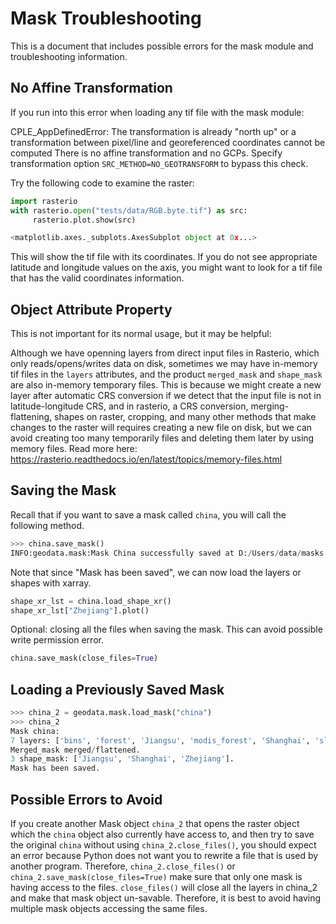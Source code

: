 # Mask Troubleshooting

This is a document that includes possible errors for the mask module and troubleshooting information.

## No Affine Transformation

If you run into this error when loading any tif file with the mask module: 

CPLE_AppDefinedError: The transformation is already "north up" or a transformation between pixel/line and georeferenced coordinates cannot be computed
There is no affine transformation and no GCPs. Specify transformation option `SRC_METHOD=NO_GEOTRANSFORM` to bypass this check.

Try the following code to examine the raster:

```python
import rasterio
with rasterio.open("tests/data/RGB.byte.tif") as src:
     rasterio.plot.show(src)

<matplotlib.axes._subplots.AxesSubplot object at 0x...>
```

This will show the tif file with its coordinates. If you do not see appropriate latitude and longitude values on the axis, you might want to look for a tif file that has the valid coordinates information.

## Object Attribute Property

This is not important for its normal usage, but it may be helpful:

Although we have openning layers from direct input files in Rasterio, which only reads/opens/writes data on disk, sometimes we may have in-memory tif files in the `layers` attributes, and the product `merged_mask` and `shape_mask` are also in-memory temporary files. This is because we might create a new layer after automatic CRS conversion if we detect that the input file is not in latitude-longitude CRS, and in rasterio, a CRS conversion, merging-flattening, shapes on raster, cropping, and many other methods that make changes to the raster will requires creating a new file on disk, but we can avoid creating too many temporarily files and deleting them later by using memory files. Read more here: https://rasterio.readthedocs.io/en/latest/topics/memory-files.html


## Saving the Mask

Recall that if you want to save a mask called `china`, you will call the following method.

```python
>>> china.save_mask()
INFO:geodata.mask:Mask China successfully saved at D:/Users/data/masks
```

Note that since "Mask has been saved", we can now load the layers or shapes with xarray.

```python
shape_xr_lst = china.load_shape_xr()
shape_xr_lst["Zhejiang"].plot()
```

Optional: closing all the files when saving the mask. This can avoid possible write permission error.

```python
china.save_mask(close_files=True)
```

## Loading a Previously Saved Mask

```python
>>> china_2 = geodata.mask.load_mask("china")
>>> china_2
Mask china:
7 layers: ['bins', 'forest', 'Jiangsu', 'modis_forest', 'Shanghai', 'slope', 'Zhejiang'] .
Merged_mask merged/flattened.
3 shape_mask: ['Jiangsu', 'Shanghai', 'Zhejiang'].
Mask has been saved.
```

## Possible Errors to Avoid

If you create another Mask object `china_2` that opens the raster object which the `china` object also currently have access to, and then try to save the original `china` without using `china_2.close_files()`, you should expect an error because Python does not want you to rewrite a file that is used by another program. Therefore, `china_2.close_files()` or `china_2.save_mask(close_files=True)` make sure that only one mask is having access to the files. `close_files()` will close all the layers in china_2 and make that mask object un-savable. Therefore, it is best to avoid having multiple mask objects accessing the same files.
